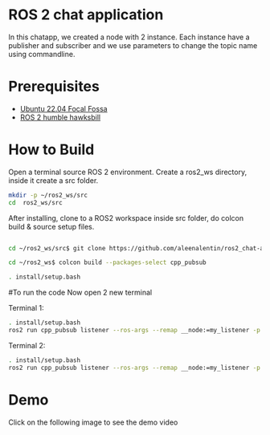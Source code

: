 # ROS 2 chat application 
In this chatapp, we created a node with 2 instance. Each instance have a publisher and subscriber and we use parameters to change the topic name using commandline. 

# Prerequisites

* [Ubuntu 22.04 Focal Fossa](https://releases.ubuntu.com/22.04/)
* [ROS 2 humble hawksbill ](https://docs.ros.org/en/humble/Installation/Ubuntu-Install-Debians.html)

# How to Build 

Open a terminal  source ROS 2 environment. 
Create a ros2_ws directory, inside it create a src folder.

```bash
mkdir -p ~/ros2_ws/src
cd  ros2_ws/src

```
After installing, clone to a ROS2 workspace inside src folder, do colcon build & source setup files.

```bash

cd ~/ros2_ws/src$ git clone https://github.com/aleenalentin/ros2_chat-app.git

cd ~/ros2_ws$ colcon build --packages-select cpp_pubsub

. install/setup.bash

```
#To run the code
Now open 2 new terminal 

Terminal 1:
```bash
. install/setup.bash
ros2 run cpp_pubsub listener --ros-args --remap __node:=my_listener -p topic1:=chat1 -p  topic2:=chat2

```
Terminal 2:

```bash
. install/setup.bash
ros2 run cpp_pubsub listener --ros-args --remap __node:=my_listener -p topic1:=chat2 -p  topic2:=chat1
```

# Demo 

Click on the following image to see the demo video









